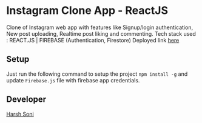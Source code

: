 #  Instagram Clone App - ReactJS
Clone of Instagram web app with features like Signup/login authentication, New post uploading, Realtime post liking and commenting.
Tech stack used : REACT.JS | FIREBASE (Authentication, Firestore) 
Deployed link [here](https://bit.ly/cloneinsta)

## Setup
Just run the following command to setup the project ```npm install -g``` and update `Firebase.js` file with firebase app credentials.

## Developer
[Harsh Soni](https://linkedin.com/in/cscipher)
